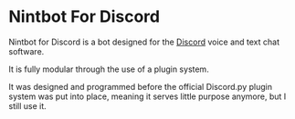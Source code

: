 # Nintbot For Discord
Nintbot for Discord is a bot designed for the [Discord](https://discordapp.com) voice and text chat software.

It is fully modular through the use of a plugin system.

It was designed and programmed before the official Discord.py plugin system was put into place, meaning it serves little purpose anymore, but I still use it.